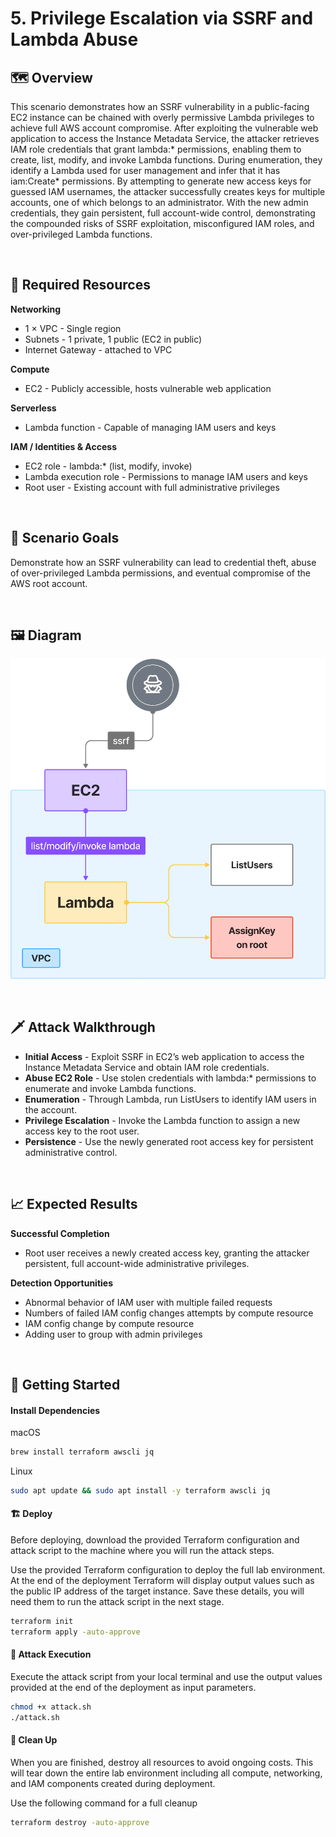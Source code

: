 # 5. Privilege Escalation via SSRF and Lambda Abuse

## 🗺️ Overview
This scenario demonstrates how an SSRF vulnerability in a public-facing EC2 instance can be chained with overly permissive Lambda privileges to achieve full AWS account compromise. After exploiting the vulnerable web application to access the Instance Metadata Service, the attacker retrieves IAM role credentials that grant lambda:* permissions, enabling them to create, list, modify, and invoke Lambda functions. During enumeration, they identify a Lambda used for user management and infer that it has iam:Create* permissions. By attempting to generate new access keys for guessed IAM usernames, the attacker successfully creates keys for multiple accounts, one of which belongs to an administrator. With the new admin credentials, they gain persistent, full account-wide control, demonstrating the compounded risks of SSRF exploitation, misconfigured IAM roles, and over-privileged Lambda functions.

&nbsp;

## 🧩 Required Resources

**Networking**
- 1 × VPC - Single region
- Subnets - 1 private, 1 public (EC2 in public)
- Internet Gateway - attached to VPC

**Compute**
- EC2 - Publicly accessible, hosts vulnerable web application

**Serverless**
- Lambda function - Capable of managing IAM users and keys

**IAM / Identities & Access**
- EC2 role - lambda:* (list, modify, invoke)
- Lambda execution role - Permissions to manage IAM users and keys
- Root user - Existing account with full administrative privileges

&nbsp;

## 🎯 Scenario Goals
Demonstrate how an SSRF vulnerability can lead to credential theft, abuse of over-privileged Lambda permissions, and eventual compromise of the AWS root account.

&nbsp;

## 🖼️ Diagram
![Diagram](./diagram.png)

&nbsp;

## 🗡️ Attack Walkthrough
- **Initial Access** - Exploit SSRF in EC2’s web application to access the Instance Metadata Service and obtain IAM role credentials.  
- **Abuse EC2 Role** - Use stolen credentials with lambda:* permissions to enumerate and invoke Lambda functions.  
- **Enumeration** - Through Lambda, run ListUsers to identify IAM users in the account.  
- **Privilege Escalation** - Invoke the Lambda function to assign a new access key to the root user.  
- **Persistence** - Use the newly generated root access key for persistent administrative control.  

&nbsp;

## 📈 Expected Results
**Successful Completion**
- Root user receives a newly created access key, granting the attacker persistent, full account-wide administrative privileges.  

**Detection Opportunities**
- Abnormal behavior of IAM user with multiple failed requests
- Numbers of failed IAM config changes attempts by compute resource
- IAM config change by compute resource
- Adding user to group with admin privileges

&nbsp;

## 🚀 Getting Started

#### Install Dependencies
macOS
```bash
brew install terraform awscli jq
```
Linux
```bash
sudo apt update && sudo apt install -y terraform awscli jq
```

#### 🏗️ Deploy
Before deploying, download the provided Terraform configuration and attack script to the machine where you will run the attack steps.

Use the provided Terraform configuration to deploy the full lab environment.
At the end of the deployment Terraform will display output values such as the public IP address of the target instance. Save these details, you will need them to run the attack script in the next stage.

```bash
terraform init
terraform apply -auto-approve
```

#### 🎯 Attack Execution
Execute the attack script from your local terminal and use the output values provided at the end of the deployment as input parameters.

```bash
chmod +x attack.sh
./attack.sh
```

#### 🧹 Clean Up
When you are finished, destroy all resources to avoid ongoing costs. This will tear down the entire lab environment including all compute, networking, and IAM components created during deployment.

Use the following command for a full cleanup

```bash
terraform destroy -auto-approve
```
